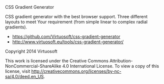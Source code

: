 CSS Gradient Generator

CSS gradient generator with the best browser support. Three different layouts to meet Your requirement (from simple linear to complex radial gradients).

- https://github.com/Virtuosoft/css-gradient-generator
- http://www.virtuosoft.eu/tools/css-gradient-generator/

Copyright 2014 Virtuosoft

This work is licensed under the Creative Commons Attribution-NonCommercial-ShareAlike 4.0 International License. To view a copy of this license, visit http://creativecommons.org/licenses/by-nc-sa/4.0/deed.en_US.

